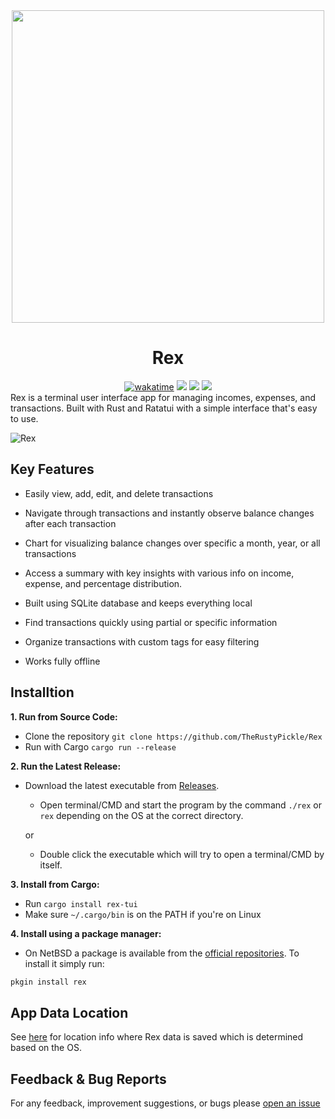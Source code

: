 <div align="center"><img src="https://github.com/TheRustyPickle/Rex/assets/35862475/2a483a32-c3b6-48c7-8de7-6b344fa58bdf" height="500"></div>
<div align="center"><h1>Rex</h1></div>
<div align="center">
<a href="https://wakatime.com/@RustyPickle"><img src="https://wakatime.com/badge/github/TheRustyPickle/Rex.svg" alt="wakatime"></a>
<a href="https://crates.io/crates/rex-tui">
<img src="https://img.shields.io/crates/v/rex-tui.svg?style=flat-square&logo=rust&color=orange"/></a>
<a href="https://github.com/TheRustyPickle/Rex/releases">
<img src="https://img.shields.io/github/v/release/TheRustyPickle/Rex?style=flat-square&logo=github&color=orange"/></a>
<a href="https://crates.io/crates/rex-tui">
<img src="https://img.shields.io/crates/d/rex-tui?style=flat-square"/></a>
</div>
Rex is a terminal user interface app for managing incomes, expenses, and transactions. Built with Rust and Ratatui with a simple interface that's easy to use.

![Rex](https://github.com/TheRustyPickle/Rex/assets/35862475/78fa9d86-5f7c-4c37-be35-437ecc8c4f92)

<h2>Key Features</h2>

* Easily view, add, edit, and delete transactions
* Navigate through transactions and instantly observe balance changes after each transaction
* Chart for visualizing balance changes over specific a month, year, or all transactions
* Access a summary with key insights with various info on income, expense, and percentage distribution.

* Built using SQLite database and keeps everything local
* Find transactions quickly using partial or specific information
* Organize transactions with custom tags for easy filtering
* Works fully offline

<h2>Installtion</h2>

**1. Run from Source Code:**

* Clone the repository
`
git clone https://github.com/TheRustyPickle/Rex
`
* Run with Cargo
`
cargo run --release
`

**2. Run the Latest Release:**

* Download the latest executable from [Releases](https://github.com/TheRustyPickle/Rex/releases).
  * Open terminal/CMD and start the program by the command `./rex` or `rex` depending on the OS at the correct directory.
  
  or
  
  * Double click the executable which will try to open a terminal/CMD by itself.

**3. Install from Cargo:**

* Run `cargo install rex-tui`
* Make sure `~/.cargo/bin` is on the PATH if you're on Linux

**4. Install using a package manager:**

* On NetBSD a package is available from the [official repositories](https://pkgsrc.se/finance/rex). To install it simply run:
```sh
pkgin install rex
```

<h2>App Data Location</h2>

See [here](https://docs.rs/dirs/latest/dirs/fn.data_local_dir.html) for location info where Rex data is saved which is determined based on the OS.

<h2>Feedback & Bug Reports</h2>

For any feedback, improvement suggestions, or bugs please [open an issue](https://github.com/TheRustyPickle/Rex/issues/new)
